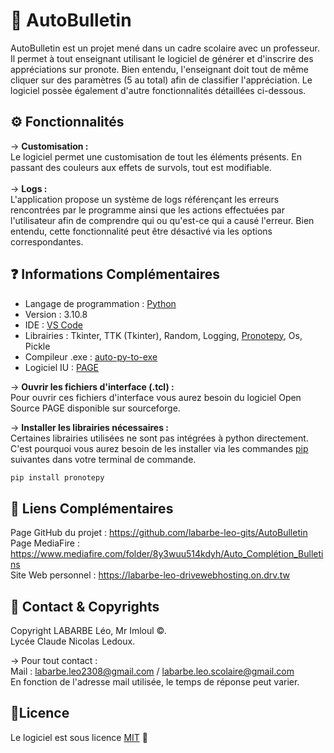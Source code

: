 # 🤖 AutoBulletin

AutoBulletin est un projet mené dans un cadre scolaire avec un professeur. Il permet à tout enseignant utilisant le logiciel de générer et d'inscrire des appréciations sur pronote. Bien entendu, l'enseignant doit tout de même cliquer sur des paramètres (5 au total) afin de classifier l'appréciation. Le logiciel possèe également d'autre fonctionnalités détaillées ci-dessous.

## ⚙ Fonctionnalités

&rarr; **Customisation :**<br/>
Le logiciel permet une customisation de tout les éléments présents. En passant des couleurs aux effets de survols, tout est modifiable.<br/><br/>
&rarr; **Logs :**<br/>
L'application propose un système de logs référençant les erreurs rencontrées par le programme ainsi que les actions effectuées par l'utilisateur afin de comprendre qui ou qu'est-ce qui a causé l'erreur.
Bien entendu, cette fonctionnalité peut être désactivé via les options correspondantes.

## :question: Informations Complémentaires

* Langage de programmation : [Python](https://www.python.org/)<br/>
* Version : 3.10.8<br/>
* IDE : [VS Code](https://code.visualstudio.com/)<br/>
* Librairies : Tkinter, TTK (Tkinter), Random, Logging, [Pronotepy](https://pypi.org/project/pronotepy/), Os, Pickle<br/>
* Compileur .exe : [auto-py-to-exe](https://pypi.org/project/auto-py-to-exe/)<br/>
* Logiciel IU : [PAGE](https://sourceforge.net/projects/page/)

&rarr; **Ouvrir les fichiers d'interface (.tcl) :**<br/>Pour ouvrir ces fichiers d'interface vous aurez besoin du logiciel Open Source PAGE disponible sur sourceforge.<br/>

&rarr; **Installer les librairies nécessaires :**<br/>Certaines librairies utilisées ne sont pas intégrées à python directement. C'est pourquoi vous aurez besoin de les installer via les commandes [pip](https://pip.pypa.io/en/stable/) suivantes dans votre terminal de commande.<br/>
```bash
pip install pronotepy
```

## :link: Liens Complémentaires
Page GitHub du projet : https://github.com/labarbe-leo-gits/AutoBulletin <br/>
Page MediaFire : https://www.mediafire.com/folder/8y3wuu514kdyh/Auto_Complétion_Bulletins <br/>
Site Web personnel : https://labarbe-leo-drivewebhosting.on.drv.tw

## :incoming_envelope: Contact & Copyrights
Copyright LABARBE Léo, Mr Imloul ©.
<br/>Lycée Claude Nicolas Ledoux.

&rarr; Pour tout contact : <br/>Mail : labarbe.leo2308@gmail.com / labarbe.leo.scolaire@gmail.com
<br/>En fonction de l'adresse mail utilisée, le temps de réponse peut varier.

## :memo:Licence

Le logiciel est sous licence [MIT](https://github.com/labarbe-leo-gits/AutoBulletin/blob/main/LICENSE.md) 💖
